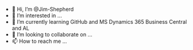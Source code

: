- 👋 Hi, I’m @Jim-Shepherd
- 👀 I’m interested in ...
- 🌱 I’m currently learning GitHub and MS Dynamics 365 Business Central and AL
- 💞️ I’m looking to collaborate on ...
- 📫 How to reach me ...

<!---
Jim-Shepherd/Jim-Shepherd is a ✨ special ✨ repository because its `README.md` (this file) appears on your GitHub profile.
You can click the Preview link to take a look at your changes.
--->
